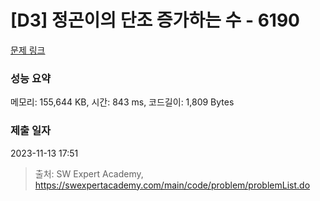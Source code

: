 # [D3] 정곤이의 단조 증가하는 수 - 6190 

[문제 링크](https://swexpertacademy.com/main/code/problem/problemDetail.do?contestProbId=AWcPjEuKAFgDFAU4) 

### 성능 요약

메모리: 155,644 KB, 시간: 843 ms, 코드길이: 1,809 Bytes

### 제출 일자

2023-11-13 17:51



> 출처: SW Expert Academy, https://swexpertacademy.com/main/code/problem/problemList.do